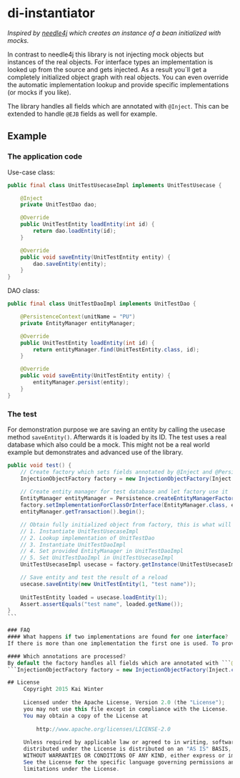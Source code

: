 # di-instantiator
_Inspired by [needle4j](https://github.com/needle4j/needle4j/) which creates an instance of a bean initialized with mocks._

In contrast to needle4j this library is not injecting mock objects but instances of the real objects. For interface types an implementation is looked up from the source and gets injected.
As a result you´ll get a completely initialized object graph with real objects.
You can even override the automatic implementation lookup and provide specific implementations (or mocks if you like).

The library handles all fields which are annotated with ```@Inject```. This can be extended to handle ```@EJB``` fields as well for example.

## Example

### The application code
Use-case class:

```java
public final class UnitTestUsecaseImpl implements UnitTestUsecase {

	@Inject
	private UnitTestDao dao;

	@Override
	public UnitTestEntity loadEntity(int id) {
		return dao.loadEntity(id);
	}

	@Override
	public void saveEntity(UnitTestEntity entity) {
		dao.saveEntity(entity);
	}
}
```

DAO class:
```java
public final class UnitTestDaoImpl implements UnitTestDao {

	@PersistenceContext(unitName = "PU")
	private EntityManager entityManager;

	@Override
	public UnitTestEntity loadEntity(int id) {
		return entityManager.find(UnitTestEntity.class, id);
	}

	@Override
	public void saveEntity(UnitTestEntity entity) {
		entityManager.persist(entity);
	}
}
```

### The test
For demonstration purpose we are saving an entity by calling the usecase method ```saveEntity()```.
Afterwards it is loaded by its ID.
The test uses a real database which also could be a mock.
This might not be a real world example but demonstrates and advanced use of the library.
````java
public void test() {
	// Create factory which sets fields annotated by @Inject and @PersistenceContext
	InjectionObjectFactory factory = new InjectionObjectFactory(Inject.class, PersistenceContext.class);
	
	// Create entity manager for test database and let factory use it
	EntityManager entityManager = Persistence.createEntityManagerFactory("TestPU", null).createEntityManager();
	factory.setImplementationForClassOrInterface(EntityManager.class, entityManager);
	entityManager.getTransaction().begin();

	// Obtain fully initialized object from factory, this is what will happen:
	// 1. Instantiate UnitTestUsecaseImpl
	// 2. Lookup implementation of UnitTestDao
	// 3. Instantiate UnitTestDaoImpl 
	// 4. Set provided EntityManager in UnitTestDaoImpl
	// 5. Set UnitTestDaoImpl in UnitTestUsecaseImpl
	UnitTestUsecaseImpl usecase = factory.getInstance(UnitTestUsecaseImpl.class);

	// Save entity and test the result of a reload
	usecase.saveEntity(new UnitTestEntity(1, "test name"));
	
	UnitTestEntity loaded = usecase.loadEntity(1);
	Assert.assertEquals("test name", loaded.getName());
}
```

### FAQ
#### What happens if two implementations are found for one interface?
If there is more than one implementation the first one is used. To provide a specific implementation use ```factory.setImplementationForClassOrInterface(Class, object)```.

#### Which annotations are processed?
By default the factory handles all fields which are annotated with ```@Inject```. This can be changed by passing additional annotations in the constructor:
```InjectionObjectFactory factory = new InjectionObjectFactory(Inject.class, EJB.class, PersistenceContext.class);```

## License
     Copyright 2015 Kai Winter
     
     Licensed under the Apache License, Version 2.0 (the "License");
     you may not use this file except in compliance with the License.
     You may obtain a copy of the License at
     
         http://www.apache.org/licenses/LICENSE-2.0
     
     Unless required by applicable law or agreed to in writing, software
     distributed under the License is distributed on an "AS IS" BASIS,
     WITHOUT WARRANTIES OR CONDITIONS OF ANY KIND, either express or implied.
     See the License for the specific language governing permissions and
     limitations under the License.
